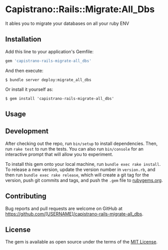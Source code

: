 # Capistrano::Rails::Migrate:All_Dbs

It ables you to migrate your databases on all your ruby ENV

## Installation

Add this line to your application's Gemfile:

```ruby
gem 'capistrano-rails-migrate-all_dbs'
```

And then execute:

    $ bundle server deploy:migrate_all_dbs

Or install it yourself as:

    $ gem install 'capistrano-rails-migrate-all_dbs'

## Usage



## Development

After checking out the repo, run `bin/setup` to install dependencies. Then, run `rake test` to run the tests. You can also run `bin/console` for an interactive prompt that will allow you to experiment.

To install this gem onto your local machine, run `bundle exec rake install`. To release a new version, update the version number in `version.rb`, and then run `bundle exec rake release`, which will create a git tag for the version, push git commits and tags, and push the `.gem` file to [rubygems.org](https://rubygems.org).

## Contributing

Bug reports and pull requests are welcome on GitHub at https://github.com/[USERNAME]/capistrano-rails-migrate-all_dbs.

## License

The gem is available as open source under the terms of the [MIT License](https://opensource.org/licenses/MIT).
